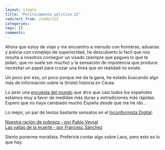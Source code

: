 ```yaml
---
layout: single
title: "Politicamente politico II"
redirect_from: /node/113
categories:
tags: []
comments: 
---
```

Ahora que estoy de viaje y me encuentro a menudo con fronteras, aduanas y policía con complejo de superioridad, he descubierto lo facil que nos resulta a nosotros conseguir un visado (siempre que pagues lo que te pidan, que no suele ser mucho) y la sensación de impotencia que produce necesitar un papel para cruzar una linea que en realidad no existe.  

Un poco por eso, un poco porque me da la gana, he estado buscando algo más de información sobre la (triste) historia en Ceuta.  

Lo peor una [encuesta del mundo](http://www.elmundo.es/elmundo/2005/10/11/espana/1128997480.html) que dice que casi todos los españoles estamos muy a favor de medidas más duras y extradiciones más rápidas. Espero que no haya cambiado mucho España desde que me he ido...  

Lo mejor, un par de textos bastante sensatos en el [Inconformista Digital](http://www.elinconformistadigital.com/index.php):  

[Nuestra ración de pobreza - por Pablo Veyrat](http://www.elinconformistadigital.com/modules.php?op=modload&name=News&file=article&sid=1437&mode=&order=0)  
[Las vallas de la muerte - por Francesc Sánchez](http://www.elinconformistadigital.com/modules.php?op=modload&name=News&file=article&sid=1431&mode=&order=0)  

Siento ponerme moralista. Preferiría contar algo sobre Laos, pero esto es lo que hay.
